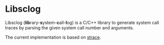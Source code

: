 # Libsclog

Libsclog (**lib**rary-**s**ystem-**c**all-**l**og) is a C/C++ library to generate system call traces by parsing the given system call number and arguments.

The current implementation is based on [strace](https://github.com/strace/strace).